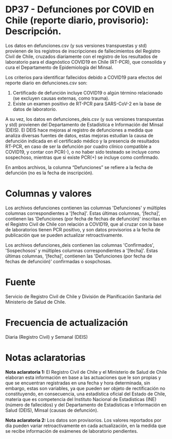 # DP37 - Defunciones por COVID en Chile (reporte diario, provisorio): Descripción.
 
Los datos en defunciones.csv (y sus versiones transpuestas y std) provienen de los registros de inscripciones de fallecimientos del Registro Civil de Chile, cruzados diariamente con el registro de los resultados de laboratorio para el diagnóstico COVID19 en Chile (RT-PCR), que consolida y cura el Departamento de Epidemiología del Minsal.
 
Los criterios para identificar fallecidos debido a COVID19 para efectos del reporte diario en defunciones.csv son:
1) Certificado de defunción incluye COVID19 o algún término relacionado (se excluyen causas externas, como trauma).
2) Existe un examen positivo de RT-PCR para SARS-CoV-2 en la base de datos de laboratorio.
 
A su vez, los datos en defunciones_deis.csv (y sus versiones transpuestas y std) provienen del Departamento de Estadística e Información del Minsal (DEIS). El DEIS hace mejoras al registro de defunciones a medida que analiza diversas fuentes de datos, estas mejoras estudian la causa de defunción indicada en el certificado médico y la presencia de resultados RT-PCR, en caso de ser la defunción por cuadro clínico compatible a COVID19, y contar con PCR(-), o no haber sido testeado se incluye como sospechoso, mientras que si existe PCR(+) se incluye como confirmado.

En ambos archivos, la columna “Defunciones” se refiere a la fecha de defunción (no es la fecha de inscripción).
 
# Columnas y valores
Los archivos defunciones contienen las columnas 'Defunciones' y múltiples columnas correspondientes a '[fecha]'. Estas últimas columnas, ‘[fecha]’, contienen las 'Defunciones (por fecha de fechas de defunción)' inscritas en el Registro Civil de Chile con relación a COVID19, que al cruzar con la base de laboratorios tienen PCR positivo, y son datos provisorios a la fecha de publicación que se pueden actualizar retroactivamente.

Los archivos defunciones_deis contienen las columnas 'Confirmados', 'Sospechosos' y múltiples columnas correspondientes a '[fecha]'. Estas últimas columnas, ‘[fecha]’, contienen las 'Defunciones (por fecha de fechas de defunción)' confirmadas o sospchosas.
 
# Fuente
Servicio de Registro Civil de Chile y División de Planificación Sanitaria del Ministerio de Salud de Chile.
 
# Frecuencia de actualización
Diaria (Registro Civil) y Semanal (DEIS)
 
# Notas aclaratorias
**Nota aclaratoria 1:** El Registro Civil de Chile y el Ministerio de Salud de Chile elaboran esta información en base a las actuaciones que le son propias y que se encuentran registradas en una fecha y hora determinada, sin embargo, estas son variables, ya que pueden ser objeto de rectificación no constituyendo, en consecuencia, una estadística oficial del Estado de Chile, materia que es competencia del Instituto Nacional de Estadísticas (INE) (número de fallecidos) y del Departamento de Estadísticas e Información en Salud (DEIS), Minsal (causas de defunción).
 
**Nota aclaratoria 2:** Los datos son provisorios. Los valores reportados por día pueden variar retroactivamente en cada actualización, en la medida que se recibe información de exámenes de laboratorio pendientes.

